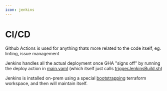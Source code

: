 ```yaml
---
icon: jenkins
---
```


# CI/CD

Github Actions is used for anything thats more related to the code itself, eg. linting, issue management

Jenkins handles all the actual deployment once GHA "signs off" by running the deploy action in [main.yaml](https://github.com/rachelf42/homelab/tree/main/.github/workflows/main.yaml) (which itself just calls [triggerJenkinsBuild.sh](https://github.com/rachelf42/homelab/tree/main/scripts/triggerJenkinsBuild.sh))

Jenkins is installed on-prem using a special [bootstrapping](bootstrapping.md) terraform workspace, and then will maintain itself.
